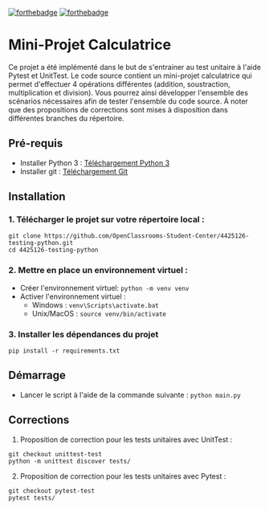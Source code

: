 [![forthebadge](https://forthebadge.com/images/badges/made-with-python.svg)](https://forthebadge.com) [![forthebadge](https://forthebadge.com/images/badges/built-with-love.svg)](https://forthebadge.com)
# Mini-Projet Calculatrice

Ce projet a été implémenté dans le but de s'entrainer au test unitaire à l'aide Pytest et UnitTest. Le code source
contient un mini-projet calculatrice qui permet d'effectuer 4 opérations différentes (addition, soustraction, 
multiplication et division). Vous pourrez ainsi développer l'ensemble des scénarios nécessaires afin de tester 
l'ensemble du code source. À noter que des propositions de corrections sont mises à disposition dans différentes branches 
du répertoire.

## Pré-requis

* Installer Python 3 : [Téléchargement Python 3](https://www.python.org/downloads/)
* Installer git : [Téléchargement Git](https://git-scm.com/book/fr/v2/D%C3%A9marrage-rapide-Installation-de-Git)

## Installation

### 1. Télécharger le projet sur votre répertoire local : 
```
git clone https://github.com/OpenClassrooms-Student-Center/4425126-testing-python.git 
cd 4425126-testing-python
```
### 2. Mettre en place un environnement virtuel :
* Créer l'environnement virtuel: `python -m venv venv`
* Activer l'environnement virtuel :
    * Windows : `venv\Scripts\activate.bat`
    * Unix/MacOS : `source venv/bin/activate`

    
### 3. Installer les dépendances du projet
```
pip install -r requirements.txt
```

## Démarrage
* Lancer le script à l'aide de la commande suivante : `python main.py`

## Corrections
1. Proposition de correction pour les tests unitaires avec UnitTest :
```
git checkout unittest-test
python -m unittest discover tests/
```

2. Proposition de correction pour les tests unitaires avec Pytest :
```
git checkout pytest-test
pytest tests/
```


